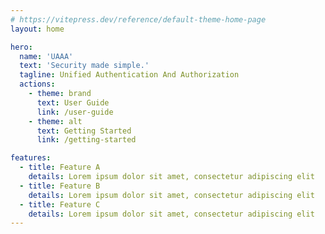 ```yaml
---
# https://vitepress.dev/reference/default-theme-home-page
layout: home

hero:
  name: 'UAAA'
  text: 'Security made simple.'
  tagline: Unified Authentication And Authorization
  actions:
    - theme: brand
      text: User Guide
      link: /user-guide
    - theme: alt
      text: Getting Started
      link: /getting-started

features:
  - title: Feature A
    details: Lorem ipsum dolor sit amet, consectetur adipiscing elit
  - title: Feature B
    details: Lorem ipsum dolor sit amet, consectetur adipiscing elit
  - title: Feature C
    details: Lorem ipsum dolor sit amet, consectetur adipiscing elit
---
```

